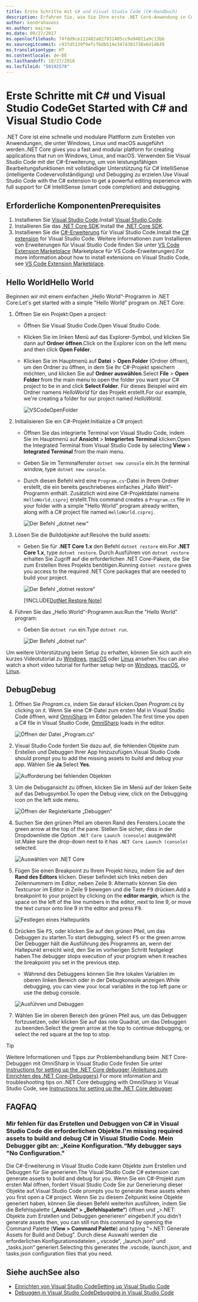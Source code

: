 ```yaml
---
title: Erste Schritte mit C# und Visual Studio Code (C#-Handbuch)
description: Erfahren Sie, wie Sie Ihre erste .NET Core-Anwendung in C# mithilfe von Visual Studio Code erstellen und debuggen.
author: kendrahavens
ms.author: mairaw
ms.date: 09/27/2017
ms.openlocfilehash: 74fdd9ce122482a027931405cc9a94011a9c13bb
ms.sourcegitcommit: c93fd5139f9efcf6db514e3474301738a6d1d649
ms.translationtype: HT
ms.contentlocale: de-DE
ms.lasthandoff: 10/27/2018
ms.locfileid: "50192578"
---
```

# <a name="get-started-with-c-and-visual-studio-code"></a><span data-ttu-id="fd33d-103">Erste Schritte mit C# und Visual Studio Code</span><span class="sxs-lookup"><span data-stu-id="fd33d-103">Get Started with C# and Visual Studio Code</span></span>

<span data-ttu-id="fd33d-104">.NET Core ist eine schnelle und modulare Plattform zum Erstellen von Anwendungen, die unter Windows, Linux und macOS ausgeführt werden.</span><span class="sxs-lookup"><span data-stu-id="fd33d-104">.NET Core gives you a fast and modular platform for creating applications that run on Windows, Linux, and macOS.</span></span> <span data-ttu-id="fd33d-105">Verwenden Sie Visual Studio Code mit der C#-Erweiterung, um von leistungsfähigen Bearbeitungsfunktionen mit vollständiger Unterstützung für C# IntelliSense (intelligente Codevervollständigung) und Debugging zu erzielen.</span><span class="sxs-lookup"><span data-stu-id="fd33d-105">Use Visual Studio Code with the C# extension to get a powerful editing experience with full support for C# IntelliSense (smart code completion) and debugging.</span></span>

## <a name="prerequisites"></a><span data-ttu-id="fd33d-106">Erforderliche Komponenten</span><span class="sxs-lookup"><span data-stu-id="fd33d-106">Prerequisites</span></span>

1. <span data-ttu-id="fd33d-107">Installieren Sie [Visual Studio Code](https://code.visualstudio.com/).</span><span class="sxs-lookup"><span data-stu-id="fd33d-107">Install [Visual Studio Code](https://code.visualstudio.com/).</span></span>
2. <span data-ttu-id="fd33d-108">Installieren Sie das [.NET Core SDK](https://www.microsoft.com/net/download/core).</span><span class="sxs-lookup"><span data-stu-id="fd33d-108">Install the [.NET Core SDK](https://www.microsoft.com/net/download/core).</span></span>
3. <span data-ttu-id="fd33d-109">Installieren Sie die [C#-Erweiterung](https://marketplace.visualstudio.com/items?itemName=ms-vscode.csharp) für Visual Studio Code.</span><span class="sxs-lookup"><span data-stu-id="fd33d-109">Install the [C# extension](https://marketplace.visualstudio.com/items?itemName=ms-vscode.csharp) for Visual Studio Code.</span></span> <span data-ttu-id="fd33d-110">Weitere Informationen zum Installieren von Erweiterungen für Visual Studio Code finden Sie unter [VS Code Extension Marketplace](https://code.visualstudio.com/docs/editor/extension-gallery) (Marketplace für VS Code-Erweiterungen).</span><span class="sxs-lookup"><span data-stu-id="fd33d-110">For more information about how to install extensions on Visual Studio Code, see [VS Code Extension Marketplace](https://code.visualstudio.com/docs/editor/extension-gallery).</span></span>

## <a name="hello-world"></a><span data-ttu-id="fd33d-111">Hello World</span><span class="sxs-lookup"><span data-stu-id="fd33d-111">Hello World</span></span>

<span data-ttu-id="fd33d-112">Beginnen wir mit einem einfachen „Hello World“-Programm in .NET Core:</span><span class="sxs-lookup"><span data-stu-id="fd33d-112">Let's get started with a simple "Hello World" program on .NET Core:</span></span>

1. <span data-ttu-id="fd33d-113">Öffnen Sie ein Projekt:</span><span class="sxs-lookup"><span data-stu-id="fd33d-113">Open a project:</span></span>

    * <span data-ttu-id="fd33d-114">Öffnen Sie Visual Studio Code.</span><span class="sxs-lookup"><span data-stu-id="fd33d-114">Open Visual Studio Code.</span></span>
    * <span data-ttu-id="fd33d-115">Klicken Sie im linken Menü auf das Explorer-Symbol, und klicken Sie dann auf **Ordner öffnen**.</span><span class="sxs-lookup"><span data-stu-id="fd33d-115">Click on the Explorer icon on the left menu and then click **Open Folder**.</span></span>
    * <span data-ttu-id="fd33d-116">Klicken Sie im Hauptmenü auf **Datei** > **Open Folder** (Ordner öffnen), um den Ordner zu öffnen, in dem Sie Ihr C#-Projekt speichern möchten, und klicken Sie auf **Ordner auswählen**.</span><span class="sxs-lookup"><span data-stu-id="fd33d-116">Select **File** > **Open Folder** from the main menu to open the folder you want your C# project to be in and click **Select Folder**.</span></span> <span data-ttu-id="fd33d-117">Für dieses Beispiel wird ein Ordner namens *HelloWorld* für das Projekt erstellt.</span><span class="sxs-lookup"><span data-stu-id="fd33d-117">For our example, we're creating a folder for our project named *HelloWorld*.</span></span>

      ![VSCodeOpenFolder](media/with-visual-studio-code/vscodeopenfolder.png)

2. <span data-ttu-id="fd33d-119">Initialisieren Sie ein C#-Projekt:</span><span class="sxs-lookup"><span data-stu-id="fd33d-119">Initialize a C# project:</span></span>
    * <span data-ttu-id="fd33d-120">Öffnen Sie das integrierte Terminal von Visual Studio Code, indem Sie im Hauptmenü auf **Ansicht** > **Integriertes Terminal** klicken.</span><span class="sxs-lookup"><span data-stu-id="fd33d-120">Open the Integrated Terminal from Visual Studio Code by selecting **View** > **Integrated Terminal** from the main menu.</span></span>
    * <span data-ttu-id="fd33d-121">Geben Sie im Terminalfenster `dotnet new console` ein.</span><span class="sxs-lookup"><span data-stu-id="fd33d-121">In the terminal window, type `dotnet new console`.</span></span>
    * <span data-ttu-id="fd33d-122">Durch diesen Befehl wird eine `Program.cs`-Datei in Ihrem Ordner erstellt, die ein bereits geschriebenes einfaches „Hallo Welt“-Programm enthält. Zusätzlich wird eine C#-Projektdatei namens `HelloWorld.csproj` erstellt.</span><span class="sxs-lookup"><span data-stu-id="fd33d-122">This command creates a `Program.cs` file in your folder with a simple "Hello World" program already written, along with a C# project file named `HelloWorld.csproj`.</span></span>

      ![Der Befehl „dotnet new“](media/with-visual-studio-code/dotnetnew.png)

3. <span data-ttu-id="fd33d-124">Lösen Sie die Buildobjekte auf:</span><span class="sxs-lookup"><span data-stu-id="fd33d-124">Resolve the build assets:</span></span>

    * <span data-ttu-id="fd33d-125">Geben Sie für **.NET Core 1.x** den Befehl `dotnet restore` ein.</span><span class="sxs-lookup"><span data-stu-id="fd33d-125">For **.NET Core 1.x**, type `dotnet restore`.</span></span> <span data-ttu-id="fd33d-126">Durch Ausführen von `dotnet restore` erhalten Sie Zugriff auf die erforderlichen .NET Core-Pakete, die Sie zum Erstellen Ihres Projekts benötigen.</span><span class="sxs-lookup"><span data-stu-id="fd33d-126">Running `dotnet restore` gives you access to the  required .NET Core packages that are needed to build your project.</span></span>

      ![Der Befehl „dotnet restore“](media/with-visual-studio-code/dotnetrestore.png)

      [!INCLUDE[DotNet Restore Note](~/includes/dotnet-restore-note.md)]

4. <span data-ttu-id="fd33d-128">Führen Sie das „Hello World“-Programm aus:</span><span class="sxs-lookup"><span data-stu-id="fd33d-128">Run the "Hello World" program:</span></span>

    * <span data-ttu-id="fd33d-129">Geben Sie `dotnet run` ein.</span><span class="sxs-lookup"><span data-stu-id="fd33d-129">Type `dotnet run`.</span></span>

      ![Der Befehl „dotnet run“](media/with-visual-studio-code/dotnetrun.png)

<span data-ttu-id="fd33d-131">Um weitere Unterstützung beim Setup zu erhalten, können Sie sich auch ein kurzes Videotutorial zu [Windows](https://channel9.msdn.com/Blogs/dotnet/Get-started-with-VS-Code-using-CSharp-and-NET-Core), [macOS](https://channel9.msdn.com/Blogs/dotnet/Get-started-with-VS-Code-using-CSharp-and-NET-Core-on-MacOS) oder [Linux](https://channel9.msdn.com/Blogs/dotnet/Get-started-with-VS-Code-Csharp-dotnet-Core-Ubuntu) ansehen.</span><span class="sxs-lookup"><span data-stu-id="fd33d-131">You can also watch a short video tutorial for further setup help on [Windows](https://channel9.msdn.com/Blogs/dotnet/Get-started-with-VS-Code-using-CSharp-and-NET-Core), [macOS](https://channel9.msdn.com/Blogs/dotnet/Get-started-with-VS-Code-using-CSharp-and-NET-Core-on-MacOS), or [Linux](https://channel9.msdn.com/Blogs/dotnet/Get-started-with-VS-Code-Csharp-dotnet-Core-Ubuntu).</span></span>

## <a name="debug"></a><span data-ttu-id="fd33d-132">Debug</span><span class="sxs-lookup"><span data-stu-id="fd33d-132">Debug</span></span>

1. <span data-ttu-id="fd33d-133">Öffnen Sie *Program.cs*, indem Sie darauf klicken.</span><span class="sxs-lookup"><span data-stu-id="fd33d-133">Open *Program.cs* by clicking on it.</span></span> <span data-ttu-id="fd33d-134">Wenn Sie eine C#-Datei zum ersten Mal in Visual Studio Code öffnen, wird [OmniSharp](https://www.omnisharp.net/) im Editor geladen.</span><span class="sxs-lookup"><span data-stu-id="fd33d-134">The first time you open a C# file in Visual Studio Code, [OmniSharp](https://www.omnisharp.net/) loads in the editor.</span></span>

    ![Öffnen der Datei „Program.cs“](media/with-visual-studio-code/opencs.png)

2. <span data-ttu-id="fd33d-136">Visual Studio Code fordert Sie dazu auf, die fehlenden Objekte zum Erstellen und Debuggen Ihrer App hinzuzufügen.</span><span class="sxs-lookup"><span data-stu-id="fd33d-136">Visual Studio Code should prompt you to add the missing assets to build and debug your app.</span></span> <span data-ttu-id="fd33d-137">Wählen Sie **Ja**.</span><span class="sxs-lookup"><span data-stu-id="fd33d-137">Select **Yes**.</span></span>

    ![Aufforderung bei fehlenden Objekten](media/with-visual-studio-code/missing-assets.png)

3. <span data-ttu-id="fd33d-139">Um die Debugansicht zu öffnen, klicken Sie im Menü auf der linken Seite auf das Debugsymbol.</span><span class="sxs-lookup"><span data-stu-id="fd33d-139">To open the Debug view, click on the Debugging icon on the left side menu.</span></span>

    ![Öffnen der Registerkarte „Debuggen“](media/with-visual-studio-code/opendebug.png)

4. <span data-ttu-id="fd33d-141">Suchen Sie den grünen Pfeil am oberen Rand des Fensters.</span><span class="sxs-lookup"><span data-stu-id="fd33d-141">Locate the green arrow at the top of the pane.</span></span> <span data-ttu-id="fd33d-142">Stellen Sie sicher, dass in der Dropdownliste die Option `.NET Core Launch (console)` ausgewählt ist.</span><span class="sxs-lookup"><span data-stu-id="fd33d-142">Make sure the drop-down next to it has `.NET Core Launch (console)` selected.</span></span>

    ![Auswählen von .NET Core](media/with-visual-studio-code/selectcore.png)

5. <span data-ttu-id="fd33d-144">Fügen Sie einen Breakpoint zu Ihrem Projekt hinzu, indem Sie auf den **Rand des Editors** klicken. Dieser befindet sich links neben den Zeilennummern im Editor, neben Zeile 9. Alternativ können Sie den Textcursor im Editor in Zeile 9 bewegen und die Taste <kbd>F9</kbd> drücken.</span><span class="sxs-lookup"><span data-stu-id="fd33d-144">Add a breakpoint to your project by clicking on the **editor margin**, which is the space on the left of the line numbers in the editor, next to line 9, or move the text cursor onto line 9 in the editor and  press <kbd>F9</kbd>.</span></span>

    ![Festlegen eines Haltepunkts](media/with-visual-studio-code/setbreakpoint.png)

6. <span data-ttu-id="fd33d-146">Drücken Sie <kbd>F5</kbd>, oder klicken Sie auf den grünen Pfeil, um das Debuggen zu starten.</span><span class="sxs-lookup"><span data-stu-id="fd33d-146">To start debugging, select <kbd>F5</kbd> or the green arrow.</span></span> <span data-ttu-id="fd33d-147">Der Debugger hält die Ausführung des Programms an, wenn der Haltepunkt erreicht wird, den Sie im vorherigen Schritt festgelegt haben.</span><span class="sxs-lookup"><span data-stu-id="fd33d-147">The debugger stops execution of your program when it reaches the breakpoint you set in the previous step.</span></span>
    * <span data-ttu-id="fd33d-148">Während des Debuggens können Sie Ihre lokalen Variablen im oberen linken Bereich oder in der Debugkonsole anzeigen.</span><span class="sxs-lookup"><span data-stu-id="fd33d-148">While debugging, you can view your local variables in the top left pane or use the debug console.</span></span>

    ![Ausführen und Debuggen](media/with-visual-studio-code/rundebug.png)

7. <span data-ttu-id="fd33d-150">Wählen Sie im oberen Bereich den grünen Pfeil aus, um das Debuggen fortzusetzen, oder klicken Sie auf das rote Quadrat, um das Debuggen zu beenden.</span><span class="sxs-lookup"><span data-stu-id="fd33d-150">Select the green arrow at the top to continue debugging, or select the red square at the top to stop.</span></span>

> [!TIP]
> <span data-ttu-id="fd33d-151">Weitere Informationen und Tipps zur Problembehandlung beim .NET Core-Debuggen mit OmniSharp in Visual Studio Code finden Sie unter [Instructions for setting up the .NET Core debugger (Anleitung zum Einrichten des .NET Core-Debuggers)](https://github.com/OmniSharp/omnisharp-vscode/blob/master/debugger.md).</span><span class="sxs-lookup"><span data-stu-id="fd33d-151">For more information and troubleshooting tips on .NET Core debugging with OmniSharp in Visual Studio Code, see [Instructions for setting up the .NET Core debugger](https://github.com/OmniSharp/omnisharp-vscode/blob/master/debugger.md).</span></span>

## <a name="faq"></a><span data-ttu-id="fd33d-152">FAQ</span><span class="sxs-lookup"><span data-stu-id="fd33d-152">FAQ</span></span>

### <a name="im-missing-required-assets-to-build-and-debug-c-in-visual-studio-code-my-debugger-says-no-configuration"></a><span data-ttu-id="fd33d-153">Mir fehlen für das Erstellen und Debuggen von C# in Visual Studio Code die erforderlichen Objekte.</span><span class="sxs-lookup"><span data-stu-id="fd33d-153">I'm missing required assets to build and debug C# in Visual Studio Code.</span></span> <span data-ttu-id="fd33d-154">Mein Debugger gibt an: „Keine Konfiguration.“</span><span class="sxs-lookup"><span data-stu-id="fd33d-154">My debugger says "No Configuration."</span></span>

<span data-ttu-id="fd33d-155">Die C#-Erweiterung in Visual Studio Code kann Objekte zum Erstellen und Debuggen für Sie generieren.</span><span class="sxs-lookup"><span data-stu-id="fd33d-155">The Visual Studio Code C# extension can generate assets to build and debug for you.</span></span> <span data-ttu-id="fd33d-156">Wenn Sie ein C#-Projekt zum ersten Mal öffnen, fordert Visual Studio Code Sie zur Generierung dieser Objekte auf.</span><span class="sxs-lookup"><span data-stu-id="fd33d-156">Visual Studio Code prompts you to generate these assets when you first open a C# project.</span></span> <span data-ttu-id="fd33d-157">Wenn Sie zu diesem Zeitpunkt keine Objekte generiert haben, können Sie diesen Befehl weiterhin ausführen, indem Sie die Befehlspalette (**„Ansicht“ > „Befehlspalette“**) öffnen und „>.NET: Objekte zum Erstellen und Debuggen generieren“ eingeben.</span><span class="sxs-lookup"><span data-stu-id="fd33d-157">If you didn't generate assets then, you can still run this command by opening the Command Palette (**View > Command Palette**) and typing ">.NET: Generate Assets for Build and Debug".</span></span> <span data-ttu-id="fd33d-158">Durch diese Auswahl werden die erforderlichen Konfigurationsdateien „.vscode“, „launch.json“ und „tasks.json“ generiert.</span><span class="sxs-lookup"><span data-stu-id="fd33d-158">Selecting this generates the .vscode, launch.json, and tasks.json configuration files that you need.</span></span>

## <a name="see-also"></a><span data-ttu-id="fd33d-159">Siehe auch</span><span class="sxs-lookup"><span data-stu-id="fd33d-159">See also</span></span>

* [<span data-ttu-id="fd33d-160">Einrichten von Visual Studio Code</span><span class="sxs-lookup"><span data-stu-id="fd33d-160">Setting up Visual Studio Code</span></span>](https://code.visualstudio.com/docs/setup/setup-overview)
* [<span data-ttu-id="fd33d-161">Debuggen in Visual Studio Code</span><span class="sxs-lookup"><span data-stu-id="fd33d-161">Debugging in Visual Studio Code</span></span>](https://code.visualstudio.com/Docs/editor/debugging)
